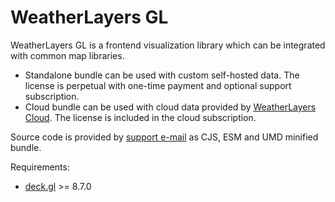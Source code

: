 # WeatherLayers GL

WeatherLayers GL is a frontend visualization library which can be integrated with common map libraries.

* Standalone bundle can be used with custom self-hosted data. The license is perpetual with one-time payment and optional support subscription.
* Cloud bundle can be used with cloud data provided by [WeatherLayers Cloud](../weatherlayers-cloud/). The license is included in the cloud subscription.

Source code is provided by [support e-mail](https://weatherlayers.com) as CJS, ESM and UMD minified bundle.

Requirements:

* [deck.gl](https://deck.gl) >= 8.7.0
